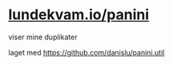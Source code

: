 # [lundekvam.io/panini](http://lundekvam.io/panini/)

viser mine duplikater

laget med https://github.com/danislu/panini.util
